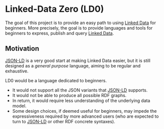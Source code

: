 Linked-Data Zero (LD0)
======================


The goal of this project is to provide an easy path to using [Linked Data] for beginners.
More precisely, the goal is to provide languages and tools for beginners to express,
publish and query [Linked Data].

## Motivation

[JSON-LD] is a very good start at making Linked Data easier,
but it is still designed as a *general purpose* language,
aiming to be regular and exhaustive.

LD0 would be a language dedicated to beginners.
* It would not support all the JSON variants that [JSON-LD] supports.
* It would not be able to produce all possible RDF graphs.
* In return, it would require less understanding of the underlying data model.
* Some design choices, if deemed useful for beginners,
  may impede the expressiveness required by more advanced users
  (who are expected to turn to [JSON-LD] or other RDF concrete syntaxes).

[Linked Data]: https://www.w3.org/wiki/LinkedData
[JSON-LD]: http://json-ld.org/

